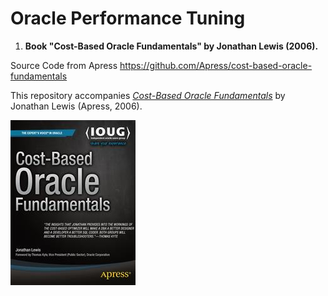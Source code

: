 # Oracle Performance Tuning 


1) **Book "Cost-Based Oracle Fundamentals" by Jonathan Lewis (2006).**

Source Code from Apress
https://github.com/Apress/cost-based-oracle-fundamentals

This repository accompanies [*Cost-Based Oracle Fundamentals*](http://www.apress.com/9781590596364) by Jonathan Lewis (Apress, 2006).

![Cover image](book.jpg)
